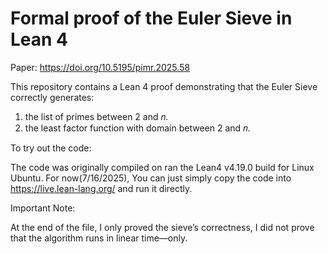 # Formal proof of the Euler Sieve in Lean 4

Paper: https://doi.org/10.5195/pimr.2025.58


This repository contains a Lean 4 proof demonstrating that the Euler Sieve correctly generates:
1. the list of primes between 2 and 𝑛.
2. the least factor function with domain between 2 and 𝑛.


To try out the code:

The code was originally compiled on ran the Lean4 v4.19.0 build for Linux Ubuntu. For now(7/16/2025), You can just simply copy the code into https://live.lean-lang.org/ and run it directly.


Important Note:

At the end of the file, I only proved the sieve’s correctness, I did not prove that the algorithm runs in linear time—only.
